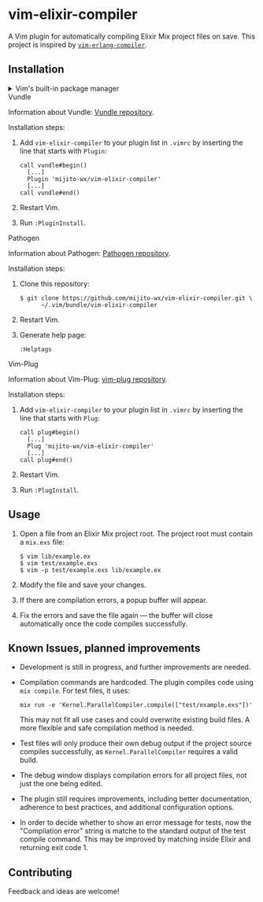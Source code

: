 # vim-elixir-compiler

A Vim plugin for automatically compiling Elixir Mix project files on save.
This project is inspired by [`vim-erlang-compiler`][vim-erlang-compiler].

## Installation

<details>
<summary>Vim's built-in package manager</summary>

This is the recommended installation method if you use at least Vim 8 and you
don't use another package manager.

Information about Vim's built-in package manager: [`:help packages`].

Installation steps:

1.  Clone this repository (you can replace `foo` with the directory name of your
    choice):

    ```sh
    $ git clone https://github.com/mijito-wx/vim-elixir-compiler.git \
          ~/.vim/pack/foo/start/vim-elixir-compiler
    ```

2.  Restart Vim.

3.  Generate help page (replace `foo` with the same directory name as above):

    ```
    :helptags ~/.vim/pack/foo/start/vim-elixir-compiler/doc
    ```
</details>

<summary>Vundle</summary>

Information about Vundle: [Vundle repository].

Installation steps:

1.  Add `vim-elixir-compiler` to your plugin list in `.vimrc` by inserting
    the line that starts with `Plugin`:

    ```
    call vundle#begin()
      [...]
      Plugin 'mijito-wx/vim-elixir-compiler'
      [...]
    call vundle#end()
    ```

2.  Restart Vim.

3.  Run `:PluginInstall`.
</details>

<summary>Pathogen</summary>

Information about Pathogen: [Pathogen repository].

Installation steps:

1.  Clone this repository:

    ```
    $ git clone https://github.com/mijito-wx/vim-elixir-compiler.git \
          ~/.vim/bundle/vim-elixir-compiler
    ```

2.  Restart Vim.

3.  Generate help page:

    ```
    :Helptags
    ```
</details>

<summary>Vim-Plug</summary>

Information about Vim-Plug: [vim-plug repository].

Installation steps:

1.  Add `vim-elixir-compiler` to your plugin list in `.vimrc` by inserting the
    line that starts with `Plug`:

    ```
    call plug#begin()
      [...]
      Plug 'mijito-wx/vim-elixir-compiler'
      [...]
    call plug#end()
    ```

2.  Restart Vim.

3.  Run `:PlugInstall`.
</details>

## Usage

1.  Open a file from an Elixir Mix project root. The project root must contain
    a `mix.exs` file:

    ```
    $ vim lib/example.ex
    $ vim test/example.exs
    $ vim -p test/example.exs lib/example.ex
    ```

2.  Modify the file and save your changes.

3.  If there are compilation errors, a popup buffer will appear.

4.  Fix the errors and save the file again — the buffer will close
    automatically once the code compiles successfully.

## Known Issues, planned improvements

*   Development is still in progress, and further improvements are needed.

*   Compilation commands are hardcoded.
    The plugin compiles code using `mix compile`.
    For test files, it uses:
    ```
    mix run -e 'Kernel.ParallelCompiler.compile(["test/example.exs"])'
    ```
    This may not fit all use cases and could overwrite existing build files.
    A more flexible and safe compilation method is needed.

*   Test files will only produce their own debug output if the project source
    compiles successfully, as `Kernel.ParallelCompiler` requires a valid build.

*   The debug window displays compilation errors for all project files, not
    just the one being edited.

*   The plugin still requires improvements, including better documentation,
    adherence to best practices, and additional configuration options.

*   In order to decide whether to show an error message for tests,
    now the "Compilation error" string is matche to the standard output of
    the test compile command. This may be improved by matching inside Elixir
    and returning exit code 1.

## Contributing

Feedback and ideas are welcome!

[`:help packages`]: https://vimhelp.org/repeat.txt.html#packages
[Pathogen repository]: https://github.com/tpope/vim-pathogen
[vim-erlang-compiler]: https://github.com/vim-erlang/vim-erlang-compiler
[vim-plug repository]: https://github.com/junegunn/vim-plug
[Vundle repository]: https://github.com/VundleVim/Vundle.vim

